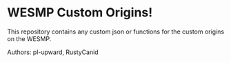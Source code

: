 # WESMP Custom Origins!

This repository contains any custom json or functions for the custom origins on the WESMP.

Authors: pl-upward, RustyCanid